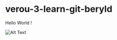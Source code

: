 # verou-3-learn-git-beryld

Hello World ! 



![Alt Text](https://media.giphy.com/media/cFkiFMDg3iFoI/giphy.gif)

